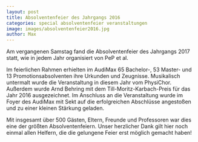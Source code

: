 ```yaml
---
layout: post
title: Absolventenfeier des Jahrgangs 2016
categories: special absolventenfeier veranstaltungen
image: images/absolventenfeier2016.jpg
author: Max
---
```


Am vergangenen Samstag fand die Absolventenfeier des Jahrgangs 2017 statt, 
wie in jedem Jahr organisiert von PeP et al.

Im feierlichen Rahmen erhielten im AudiMax 65 Bachelor-, 53 Master- und 13 Promotionsabsolventen
ihre Urkunden und Zeugnisse. 
Musikalisch untermalt wurde die Veranstaltung in diesem Jahr vom PhysiChor.
Außerdem wurde Arnd Behring mit dem Till-Moritz-Karbach-Preis für das Jahr 2016 ausgezeichnet.
Im Anschluss an die Veranstaltung wurde im Foyer des AudiMax mit Sekt auf die erfolgreichen Abschlüsse 
angestoßen und zu einer kleinen Stärkung geladen.

Mit insgesamt über 500 Gästen, Eltern, Freunde und Professoren war dies eine der größten Absolventenfeiern.
Unser herzlicher Dank gilt hier noch einmal allen Helfern, die die gelungene Feier erst möglich gemacht haben!
